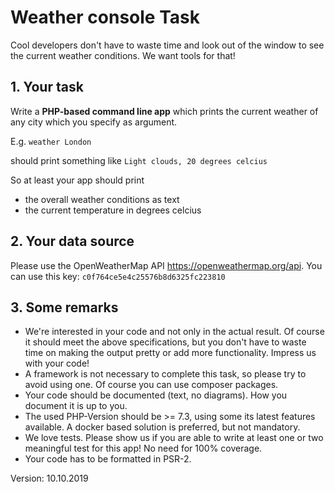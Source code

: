 # Weather console Task

Cool developers don't have to waste time and look out of the window to see the current weather conditions. We want tools for that!

## 1. Your task

Write a **PHP-based command line app** which prints the current weather of any city which you specify as argument.

E.g. ```weather London```

should print something like ```Light clouds, 20 degrees celcius```

So at least your app should print
* the overall weather conditions as text
* the current temperature in degrees celcius

## 2. Your data source

Please use the OpenWeatherMap API https://openweathermap.org/api. You can use this key: ```c0f764ce5e4c25576b8d6325fc223810```

## 3. Some remarks

* We're interested in your code and not only in the actual result. Of course it should meet the above specifications, but you don't have to waste time on making the output pretty or add more functionality. Impress us with your code!
* A framework is not necessary to complete this task, so please try to avoid using one. Of course you can use composer packages.
* Your code should be documented (text, no diagrams). How you document it is up to you.
* The used PHP-Version should be >= 7.3, using some its latest features available. A docker based solution is preferred, but not mandatory.
* We love tests. Please show us if you are able to write at least one or two meaningful test for this app! No need for 100% coverage.
* Your code has to be formatted in PSR-2.

Version: 10.10.2019
